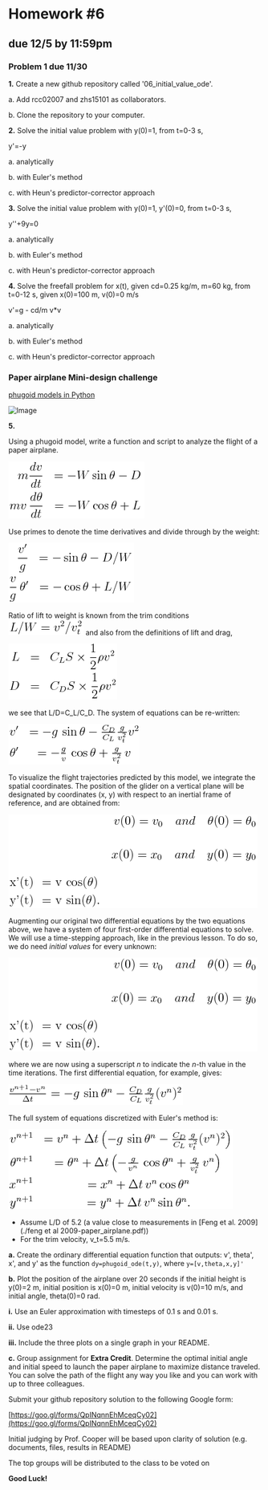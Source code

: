 # Homework #6
## due 12/5 by 11:59pm


### Problem 1 due 11/30

**1\.** Create a new github repository called '06_initial_value_ode'.

a. Add rcc02007 and zhs15101 as collaborators.

b. Clone the repository to your computer.

**2\.** Solve the initial value problem with y(0)=1, from t=0-3 s,

y'=-y

a. analytically

b. with Euler's method

c. with Heun's predictor-corrector approach

**3\.** Solve the initial value problem with y(0)=1, y'(0)=0, from t=0-3 s,

y''+9y=0

a. analytically

b. with Euler's method

c. with Heun's predictor-corrector approach

**4\.** Solve the freefall problem for x(t), given cd=0.25 kg/m, m=60 kg, from t=0-12 s,
given x(0)=100 m, v(0)=0 m/s

v'=g - cd/m v*v

a. analytically

b. with Euler's method

c. with Heun's predictor-corrector approach

### Paper airplane  Mini-design challenge 
[phugoid
models in Python](http://nbviewer.jupyter.org/github/numerical-mooc/numerical-mooc/blob/master/lessons/01_phugoid/01_03_PhugoidFullModel.ipynb)

![Image](http://nbviewer.jupyter.org/github/numerical-mooc/numerical-mooc/blob/master/lessons/01_phugoid/figures/glider_forces-lesson3.png)

**5\.** 

Using a phugoid model, write a function and script to analyze the flight of a paper airplane.


![eq1](./equations/eq1.png)

Use primes to
denote the time derivatives and divide through by the weight:

![eq2](./equations/eq2.png)


Ratio of lift to weight is known from the trim
 conditions ![eq3](./equations/eq3.png) and also from the definitions of lift and drag, 

 ![eq4](./equations/eq4.png) 
 
we see that L/D=C_L/C_D. The system of equations can be re-written:

![eq5](./equations/eq5.png) 

To visualize the flight trajectories predicted by this model, we integrate the spatial
coordinates. The position of the glider on a vertical plane will be designated by
coordinates (x, y) with respect to an inertial frame of reference, and are obtained
from:

![eq6](./equations/eq6.png)

Augmenting our original two differential equations by the two equations above, we have a
system of four first-order differential equations to solve. We will use a time-stepping
approach, like in the previous lesson. To do so, we do need *initial values* for every
unknown:

![eq6](./equations/eq6.png)

where we are now using a superscript $n$ to indicate the $n$-th value in the time
iterations. The first differential equation, for example, gives:

![eq7](./equations/eq7.png)

The full system of equations discretized with Euler's method is:

![eq8](./equations/eq8.png)

*  Assume L/D of 5.2 (a value close to measurements in [Feng et al. 2009](./feng et al 2009-paper_airplane.pdf))
*  For the trim velocity, v_t=5.5 m/s.

**a\.** Create the ordinary differential equation function that outputs: v', theta', x', and y'
as the function `dy=phugoid_ode(t,y)`, where `y=[v,theta,x,y]'`

**b\.** Plot the position of the airplane over 20 seconds if the initial height is y(0)=2 m,
initial position is x(0)=0 m, initial velocity is v(0)=10 m/s, and initial angle,
theta(0)=0 rad. 
  
  **i\.** Use an Euler approximation with timesteps of 0.1 s and 0.01 s.

  **ii\.** Use ode23 
  
  **iii\.** Include the three plots on a single graph in your README.

**c\.** Group assignment for **Extra Credit**. Determine the optimal initial angle and initial speed to
launch the paper airplane to maximize distance traveled. You can solve the path of the
flight any way you like and you can work with up to three colleagues. 


Submit your github repository solution to the following Google form:

[https://goo.gl/forms/QpINqnnEhMceqCy02](https://goo.gl/forms/QpINqnnEhMceqCy02)

Initial judging by Prof. Cooper will be based upon clarity of solution (e.g. documents, files, results in README)

The top groups will be distributed to the class to be voted on

**Good Luck!**

